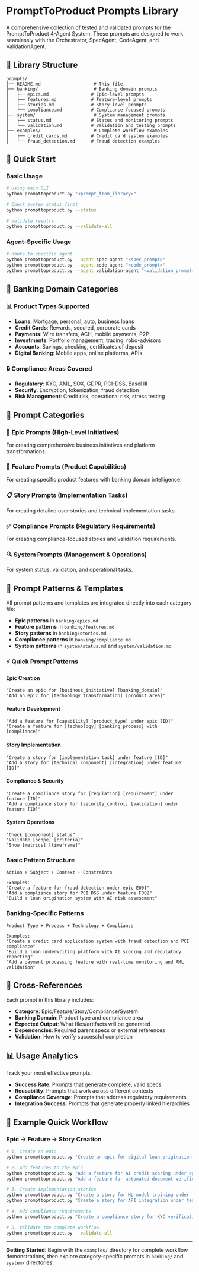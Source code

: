 # PromptToProduct Prompts Library

A comprehensive collection of tested and validated prompts for the PromptToProduct 4-Agent System. These prompts are designed to work seamlessly with the Orchestrator, SpecAgent, CodeAgent, and ValidationAgent.

## 📁 Library Structure

```
prompts/
├── README.md                    # This file
├── banking/                     # Banking domain prompts
│   ├── epics.md                # Epic-level prompts
│   ├── features.md             # Feature-level prompts  
│   ├── stories.md              # Story-level prompts
│   └── compliance.md           # Compliance-focused prompts
├── system/                      # System management prompts
│   ├── status.md               # Status and monitoring prompts
│   └── validation.md           # Validation and testing prompts
├── examples/                    # Complete workflow examples
│   ├── credit_cards.md         # Credit card system examples
│   └── fraud_detection.md      # Fraud detection examples
```

## 🚀 Quick Start

### Basic Usage
```bash
# Using main CLI
python prompttoproduct.py "<prompt_from_library>"

# Check system status first
python prompttoproduct.py --status

# Validate results
python prompttoproduct.py --validate-all
```

### Agent-Specific Usage
```bash
# Route to specific agent
python prompttoproduct.py --agent spec-agent "<spec_prompt>"
python prompttoproduct.py --agent code-agent "<code_prompt>"
python prompttoproduct.py --agent validation-agent "<validation_prompt>"
```

## 🏦 Banking Domain Categories

### 📊 Product Types Supported
- **Loans**: Mortgage, personal, auto, business loans
- **Credit Cards**: Rewards, secured, corporate cards  
- **Payments**: Wire transfers, ACH, mobile payments, P2P
- **Investments**: Portfolio management, trading, robo-advisors
- **Accounts**: Savings, checking, certificates of deposit
- **Digital Banking**: Mobile apps, online platforms, APIs

### 🔒 Compliance Areas Covered
- **Regulatory**: KYC, AML, SOX, GDPR, PCI-DSS, Basel III
- **Security**: Encryption, tokenization, fraud detection
- **Risk Management**: Credit risk, operational risk, stress testing

## 📝 Prompt Categories

### 🎯 **Epic Prompts** (High-Level Initiatives)
For creating comprehensive business initiatives and platform transformations.

### 🔧 **Feature Prompts** (Product Capabilities)  
For creating specific product features with banking domain intelligence.

### 📋 **Story Prompts** (Implementation Tasks)
For creating detailed user stories and technical implementation tasks.

### ✅ **Compliance Prompts** (Regulatory Requirements)
For creating compliance-focused stories and validation requirements.

### 🔍 **System Prompts** (Management & Operations)
For system status, validation, and operational tasks.

## 🎨 Prompt Patterns & Templates

All prompt patterns and templates are integrated directly into each category file:
- **Epic patterns** in `banking/epics.md`
- **Feature patterns** in `banking/features.md` 
- **Story patterns** in `banking/stories.md`
- **Compliance patterns** in `banking/compliance.md`
- **System patterns** in `system/status.md` and `system/validation.md`

### ⚡ Quick Prompt Patterns

#### Epic Creation
```
"Create an epic for [business_initiative] [banking_domain]"
"Add an epic for [technology_transformation] [product_area]"
```

#### Feature Development  
```
"Add a feature for [capability] [product_type] under epic [ID]"
"Create a feature for [technology] [banking_process] with [compliance]"
```

#### Story Implementation
```
"Create a story for [implementation_task] under feature [ID]"
"Add a story for [technical_component] [integration] under feature [ID]"
```

#### Compliance & Security
```
"Create a compliance story for [regulation] [requirement] under feature [ID]"
"Add a compliance story for [security_control] [validation] under feature [ID]"
```

#### System Operations
```
"Check [component] status"
"Validate [scope] [criteria]"
"Show [metrics] [timeframe]"
```

### Basic Pattern Structure
```
Action + Subject + Context + Constraints

Examples:
"Create a feature for fraud detection under epic E001"
"Add a compliance story for PCI DSS under feature F002"
"Build a loan origination system with AI risk assessment"
```

### Banking-Specific Patterns
```
Product Type + Process + Technology + Compliance

Examples:
"Create a credit card application system with fraud detection and PCI compliance"
"Build a loan underwriting platform with AI scoring and regulatory reporting"
"Add a payment processing feature with real-time monitoring and AML validation"
```

## 🔗 Cross-References

Each prompt in this library includes:
- **Category**: Epic/Feature/Story/Compliance/System
- **Banking Domain**: Product type and compliance area
- **Expected Output**: What files/artifacts will be generated
- **Dependencies**: Required parent specs or external references
- **Validation**: How to verify successful completion

## 📊 Usage Analytics

Track your most effective prompts:
- **Success Rate**: Prompts that generate complete, valid specs
- **Reusability**: Prompts that work across different contexts
- **Compliance Coverage**: Prompts that address regulatory requirements
- **Integration Success**: Prompts that generate properly linked hierarchies

## 🎯 Example Quick Workflow

### Epic → Feature → Story Creation
```bash
# 1. Create an epic
python prompttoproduct.py "Create an epic for digital loan origination platform"

# 2. Add features to the epic
python prompttoproduct.py "Add a feature for AI credit scoring under epic E005"  
python prompttoproduct.py "Add a feature for automated document verification under epic E005"

# 3. Create implementation stories
python prompttoproduct.py "Create a story for ML model training under feature F014"
python prompttoproduct.py "Create a story for API integration under feature F015"

# 4. Add compliance requirements
python prompttoproduct.py "Create a compliance story for KYC verification under feature F015"

# 5. Validate the complete workflow
python prompttoproduct.py --validate-all
```

---

**Getting Started**: Begin with the `examples/` directory for complete workflow demonstrations, then explore category-specific prompts in `banking/` and `system/` directories.